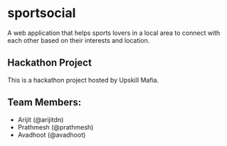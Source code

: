 # sportsocial

A web application that helps sports lovers in a local area to connect with each other based on their interests and location.

## Hackathon Project

This is a hackathon project hosted by Upskill Mafia.

## Team Members:

- Arijit (@arijitdn)
- Prathmesh (@prathmesh)
- Avadhoot (@avadhoot)
